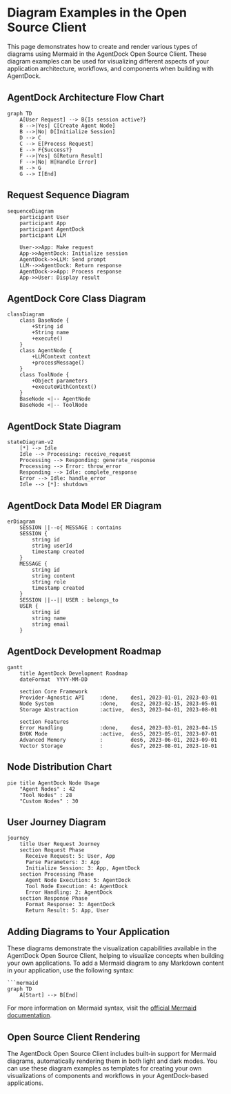 # Diagram Examples in the Open Source Client

This page demonstrates how to create and render various types of diagrams using Mermaid in the AgentDock Open Source Client. These diagram examples can be used for visualizing different aspects of your application architecture, workflows, and components when building with AgentDock.

## AgentDock Architecture Flow Chart

```mermaid
graph TD
    A[User Request] --> B{Is session active?}
    B -->|Yes| C[Create Agent Node]
    B -->|No| D[Initialize Session]
    D --> C
    C --> E[Process Request]
    E --> F{Success?}
    F -->|Yes| G[Return Result]
    F -->|No| H[Handle Error]
    H --> G
    G --> I[End]
```

## Request Sequence Diagram

```mermaid
sequenceDiagram
    participant User
    participant App
    participant AgentDock
    participant LLM

    User->>App: Make request
    App->>AgentDock: Initialize session
    AgentDock->>LLM: Send prompt
    LLM-->>AgentDock: Return response
    AgentDock->>App: Process response
    App->>User: Display result
```

## AgentDock Core Class Diagram

```mermaid
classDiagram
    class BaseNode {
        +String id
        +String name
        +execute()
    }
    class AgentNode {
        +LLMContext context
        +processMessage()
    }
    class ToolNode {
        +Object parameters
        +executeWithContext()
    }
    BaseNode <|-- AgentNode
    BaseNode <|-- ToolNode
```

## AgentDock State Diagram

```mermaid
stateDiagram-v2
    [*] --> Idle
    Idle --> Processing: receive_request
    Processing --> Responding: generate_response
    Processing --> Error: throw_error
    Responding --> Idle: complete_response
    Error --> Idle: handle_error
    Idle --> [*]: shutdown
```

## AgentDock Data Model ER Diagram

```mermaid
erDiagram
    SESSION ||--o{ MESSAGE : contains
    SESSION {
        string id
        string userId
        timestamp created
    }
    MESSAGE {
        string id
        string content
        string role
        timestamp created
    }
    SESSION ||--|| USER : belongs_to
    USER {
        string id
        string name
        string email
    }
```

## AgentDock Development Roadmap

```mermaid
gantt
    title AgentDock Development Roadmap
    dateFormat  YYYY-MM-DD

    section Core Framework
    Provider-Agnostic API     :done,    des1, 2023-01-01, 2023-03-01
    Node System               :done,    des2, 2023-02-15, 2023-05-01
    Storage Abstraction       :active,  des3, 2023-04-01, 2023-08-01

    section Features
    Error Handling            :done,    des4, 2023-03-01, 2023-04-15
    BYOK Mode                 :active,  des5, 2023-05-01, 2023-07-01
    Advanced Memory           :         des6, 2023-06-01, 2023-09-01
    Vector Storage            :         des7, 2023-08-01, 2023-10-01
```

## Node Distribution Chart

```mermaid
pie title AgentDock Node Usage
    "Agent Nodes" : 42
    "Tool Nodes" : 28
    "Custom Nodes" : 30
```

## User Journey Diagram

```mermaid
journey
    title User Request Journey
    section Request Phase
      Receive Request: 5: User, App
      Parse Parameters: 3: App
      Initialize Session: 3: App, AgentDock
    section Processing Phase
      Agent Node Execution: 5: AgentDock
      Tool Node Execution: 4: AgentDock
      Error Handling: 2: AgentDock
    section Response Phase
      Format Response: 3: AgentDock
      Return Result: 5: App, User
```

## Adding Diagrams to Your Application

These diagrams demonstrate the visualization capabilities available in the AgentDock Open Source Client, helping to visualize concepts when building your own applications. To add a Mermaid diagram to any Markdown content in your application, use the following syntax:

````
```mermaid
graph TD
    A[Start] --> B[End]
````

For more information on Mermaid syntax, visit the [official Mermaid documentation](https://mermaid.js.org/syntax/flowchart.html).

## Open Source Client Rendering

The AgentDock Open Source Client includes built-in support for Mermaid diagrams, automatically rendering them in both light and dark modes. You can use these diagram examples as templates for creating your own visualizations of components and workflows in your AgentDock-based applications.
